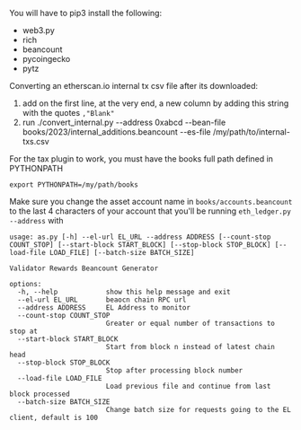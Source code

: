 You will have to pip3 install the following:
* web3.py
* rich
* beancount
* pycoingecko
* pytz

Converting an etherscan.io internal tx csv file after its downloaded:

1) add on the first line, at the very end, a new column by adding this string with the quotes ``,"Blank"``
2) run ./convert_internal.py --address 0xabcd --bean-file books/2023/internal_additions.beancount --es-file /my/path/to/internal-txs.csv

For the tax plugin to work, you must have the books full path defined in PYTHONPATH
```
export PYTHONPATH=/my/path/books
```

Make sure you change the asset account name in `books/accounts.beancount` to the last 4 characters of your account that you'll be running `eth_ledger.py --address` with

```
usage: as.py [-h] --el-url EL_URL --address ADDRESS [--count-stop COUNT_STOP] [--start-block START_BLOCK] [--stop-block STOP_BLOCK] [--load-file LOAD_FILE] [--batch-size BATCH_SIZE]

Validator Rewards Beancount Generator

options:
  -h, --help            show this help message and exit
  --el-url EL_URL       beaocn chain RPC url
  --address ADDRESS     EL Address to monitor
  --count-stop COUNT_STOP
                        Greater or equal number of transactions to stop at
  --start-block START_BLOCK
                        Start from block n instead of latest chain head
  --stop-block STOP_BLOCK
                        Stop after processing block number
  --load-file LOAD_FILE
                        Load previous file and continue from last block processed
  --batch-size BATCH_SIZE
                        Change batch size for requests going to the EL client, default is 100
```
